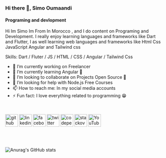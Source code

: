### Hi there 👋, Simo Oumaandi
#### Programing and devlopment

Hi Im Simo Im From In Morocco , and I do content on Programing and Development. I really enjoy learning languages and frameworks like Dart and Flutter, I as well learning web languages and frameworks like Html Css JavaScript Angular and Tailwind css 

Skills: Dart / Fluter / JS / HTML / CSS / Angular / Tailwind Css



- 🔭 I’m currently working on Freelancer 
- 🌱 I’m currently learning Angular 🧡 
- 👯 I’m looking to collaborate on Projects Open Source 💚 
- 🤔 I’m looking for help with Node.js Free Courses 
- 📫 How to reach me: In my social media accounts 
- ⚡ Fun fact: I love everything related to programming 😁 

<br>

[<img src='https://cdn.jsdelivr.net/npm/simple-icons@3.0.1/icons/github.svg' alt='github' height='40'>](https://github.com/simo-oumaandi)  [<img src='https://cdn.jsdelivr.net/npm/simple-icons@3.0.1/icons/linkedin.svg' alt='linkedin' height='40'>](https://www.linkedin.com/in/simo-oumaandi/)  [<img src='https://cdn.jsdelivr.net/npm/simple-icons@3.0.1/icons/facebook.svg' alt='facebook' height='40'>](https://www.facebook.com/simo-oumaandi)  [<img src='https://cdn.jsdelivr.net/npm/simple-icons@3.0.1/icons/twitter.svg' alt='twitter' height='40'>](https://twitter.com/simo-oumaandi)  [<img src='https://cdn.jsdelivr.net/npm/simple-icons@3.0.1/icons/codepen.svg' alt='codepen' height='40'>](https://codepen.io/simo-oumaandi)  [<img src='https://cdn.jsdelivr.net/npm/simple-icons@3.0.1/icons/stackoverflow.svg' alt='stackoverflow' height='40'>](https://stackoverflow.com/users/simo-oumaandi)  [<img src='https://cdn.jsdelivr.net/npm/simple-icons@3.0.1/icons/youtube.svg' alt='YouTube' height='40'>](https://www.youtube.com/channel/simo-oumaandi)  

<br><br>

![Anurag's GitHub stats](https://github-readme-stats.vercel.app/api?username=simo-oumaandi&show_icons=true&theme=cobalt)
